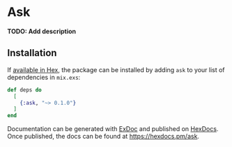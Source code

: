 # Ask

**TODO: Add description**

## Installation

If [available in Hex](https://hex.pm/docs/publish), the package can be installed
by adding `ask` to your list of dependencies in `mix.exs`:

```elixir
def deps do
  [
    {:ask, "~> 0.1.0"}
  ]
end
```

Documentation can be generated with [ExDoc](https://github.com/elixir-lang/ex_doc)
and published on [HexDocs](https://hexdocs.pm). Once published, the docs can
be found at <https://hexdocs.pm/ask>.

